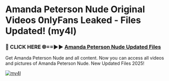 # Amanda Peterson Nude Original Videos 0nlyFans Leaked - Files Updated! (my4l)

<h3>🔴 CLICK HERE 🌐==►► <a href="https://tinyurl.com/y5r63du9" rel="nofollow">Amanda Peterson Nude Updated Files</a></h3>

Get Amanda Peterson Nude and all content. Now you can access all videos and pictures of Amanda Peterson Nude. New Updated Files 2025!

[![my4l](https://i.imgur.com/UVo9nyh.gif)](https://tinyurl.com/y5r63du9)